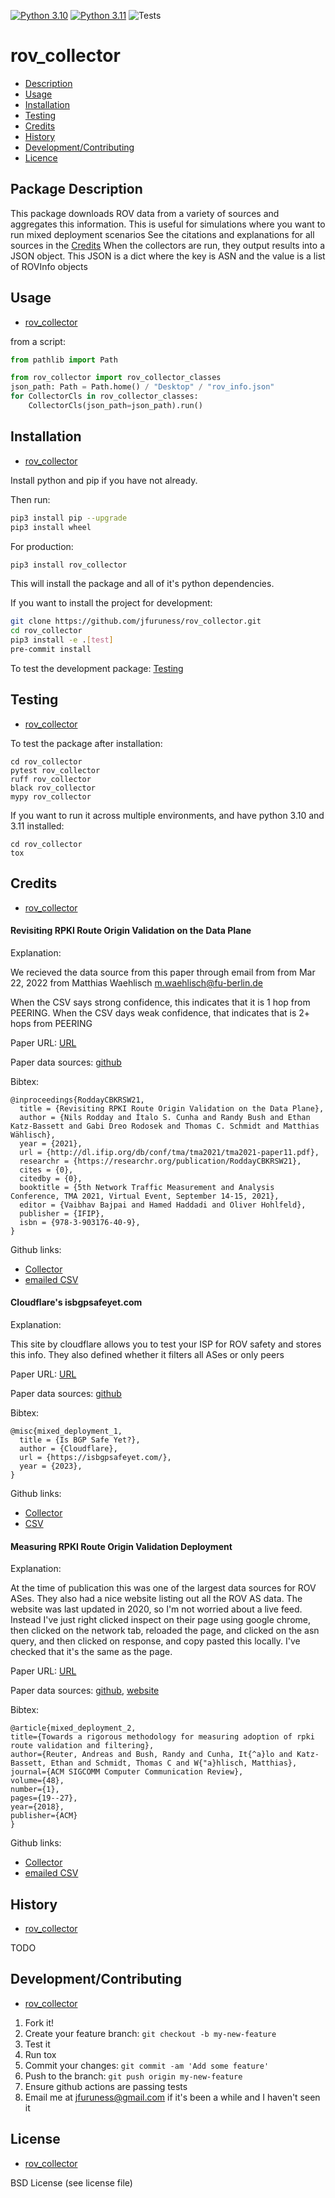 [![Python 3.10](https://img.shields.io/badge/python-3.10-blue.svg)](https://www.python.org/downloads/release/python-3100/)
[![Python 3.11](https://img.shields.io/badge/python-3.11-blue.svg)](https://www.python.org/downloads/release/python-3110/)
![Tests](https://github.com/jfuruness/rov_collector/actions/workflows/tests.yml/badge.svg)

# rov\_collector

* [Description](#package-description)
* [Usage](#usage)
* [Installation](#installation)
* [Testing](#testing)
* [Credits](#credits)
* [History](#history)
* [Development/Contributing](#developmentcontributing)
* [Licence](#license)


## Package Description

This package downloads ROV data from a variety of sources and aggregates this information.
This is useful for simulations where you want to run mixed deployment scenarios
See the citations and explanations for all sources in the [Credits](#credits)
When the collectors are run, they output results into a JSON object.
This JSON is a dict where the key is ASN and the value is a list of ROVInfo objects

## Usage
* [rov\_collector](#rov\_collector)

from a script:

```python
from pathlib import Path

from rov_collector import rov_collector_classes
json_path: Path = Path.home() / "Desktop" / "rov_info.json"
for CollectorCls in rov_collector_classes:
    CollectorCls(json_path=json_path).run()
```

## Installation
* [rov\_collector](#rov\_collector)

Install python and pip if you have not already.

Then run:

```bash
pip3 install pip --upgrade
pip3 install wheel
```

For production:

```bash
pip3 install rov_collector
```

This will install the package and all of it's python dependencies.

If you want to install the project for development:
```bash
git clone https://github.com/jfuruness/rov_collector.git
cd rov_collector
pip3 install -e .[test]
pre-commit install
```

To test the development package: [Testing](#testing)


## Testing
* [rov\_collector](#rov\_collector)

To test the package after installation:

```
cd rov_collector
pytest rov_collector
ruff rov_collector
black rov_collector
mypy rov_collector
```

If you want to run it across multiple environments, and have python 3.10 and 3.11 installed:

```
cd rov_collector
tox
```

## Credits
* [rov\_collector](#rov\_collector)

#### Revisiting RPKI Route Origin Validation on the Data Plane

Explanation:

We recieved the data source from this paper through email from from Mar 22, 2022 from Matthias Waehlisch <m.waehlisch@fu-berlin.de>

When the CSV says strong confidence, this indicates that it is 1 hop from PEERING.
When the CSV days weak confidence, that indicates that is 2+ hops from PEERING

Paper URL: [URL](https://tma.ifip.org/2021/wp-content/uploads/sites/10/2021/08/tma2021-paper11.pdf)

Paper data sources: [github](https://github.com/nrodday/TMA-21)

Bibtex:

```
@inproceedings{RoddayCBKRSW21,
  title = {Revisiting RPKI Route Origin Validation on the Data Plane},
  author = {Nils Rodday and Ítalo S. Cunha and Randy Bush and Ethan Katz-Bassett and Gabi Dreo Rodosek and Thomas C. Schmidt and Matthias Wählisch},
  year = {2021},
  url = {http://dl.ifip.org/db/conf/tma/tma2021/tma2021-paper11.pdf},
  researchr = {https://researchr.org/publication/RoddayCBKRSW21},
  cites = {0},
  citedby = {0},
  booktitle = {5th Network Traffic Measurement and Analysis Conference, TMA 2021, Virtual Event, September 14-15, 2021},
  editor = {Vaibhav Bajpai and Hamed Haddadi and Oliver Hohlfeld},
  publisher = {IFIP},
  isbn = {978-3-903176-40-9},
}
```

Github links:
* [Collector](https://github.com/jfuruness/rov_collector/blob/master/rov_collector/tma_collector.py)
* [emailed CSV](https://github.com/jfuruness/rov_collector/blob/master/rov_collector/data/tma.csv)

#### Cloudflare's isbgpsafeyet.com

Explanation:

This site by cloudflare allows you to test your ISP for ROV safety and stores this info.
They also defined whether it filters all ASes or only peers

Paper URL: [URL](https://isbgpsafeyet.com/)

Paper data sources: [github](https://github.com/cloudflare/isbgpsafeyet.com/)

Bibtex:

```
@misc{mixed_deployment_1,
  title = {Is BGP Safe Yet?},
  author = {Cloudflare},
  url = {https://isbgpsafeyet.com/},
  year = {2023},
}
```

Github links:
* [Collector](https://github.com/jfuruness/rov_collector/blob/master/rov_collector/is_bgp_safe_yet_collector.py)
* [CSV](https://raw.githubusercontent.com/cloudflare/isbgpsafeyet.com/master/data/operators.csv)

#### Measuring RPKI Route Origin Validation Deployment

Explanation:

At the time of publication this was one of the largest data sources for ROV ASes.
They also had a nice website listing out all the ROV AS data.
The website was last updated in 2020, so I'm not worried about a live feed.
Instead I've just right clicked inspect on their page using google chrome,
then clicked on the network tab,
reloaded the page,
and clicked on the asn query,
and then clicked on response,
and copy pasted this locally.
I've checked that it's the same as the page.

Paper URL: [URL](https://rov.rpki.net/paper)

Paper data sources: [github](https://github.com/RPKI/rov-measurement-code), [website](https://rov.rpki.net/)

Bibtex:

```
@article{mixed_deployment_2,
title={Towards a rigorous methodology for measuring adoption of rpki route validation and filtering},
author={Reuter, Andreas and Bush, Randy and Cunha, It{^a}lo and Katz-Bassett, Ethan and Schmidt, Thomas C and W{"a}hlisch, Matthias},
journal={ACM SIGCOMM Computer Communication Review},
volume={48},
number={1},
pages={19--27},
year={2018},
publisher={ACM}
}
```

Github links:
* [Collector](https://github.com/jfuruness/rov_collector/blob/master/rov_collector/rpki_collector.py)
* [emailed CSV](https://github.com/jfuruness/rov_collector/blob/master/rov_collector/data/rov.rpki.net.json)






## History
* [rov\_collector](#rov\_collector)

TODO

## Development/Contributing
* [rov\_collector](#rov\_collector)

1. Fork it!
2. Create your feature branch: `git checkout -b my-new-feature`
3. Test it
5. Run tox
6. Commit your changes: `git commit -am 'Add some feature'`
7. Push to the branch: `git push origin my-new-feature`
8. Ensure github actions are passing tests
9. Email me at jfuruness@gmail.com if it's been a while and I haven't seen it

## License
* [rov\_collector](#rov\_collector)

BSD License (see license file)
